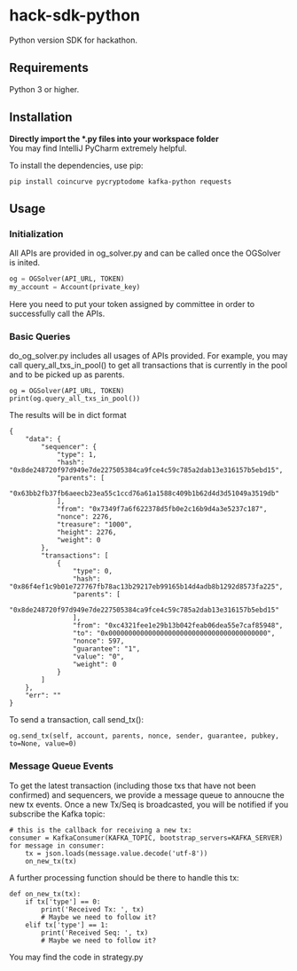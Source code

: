 
# hack-sdk-python  
Python version SDK for hackathon.
  
## Requirements  
Python 3 or higher.  
  
## Installation  
**Directly import the \*.py files into your workspace folder**  
You may find IntelliJ PyCharm extremely helpful.

To install the dependencies, use pip:
```
pip install coincurve pycryptodome kafka-python requests
```

  
## Usage  
### Initialization
All APIs are provided in og_solver.py and can be called once the OGSolver is inited.
```python
og = OGSolver(API_URL, TOKEN)
my_account = Account(private_key)
```
Here you need to put your token assigned by committee in order to successfully call the APIs.

### Basic Queries
do_og_solver.py includes all usages of APIs provided. 
For example, you may call query_all_txs_in_pool() to get all transactions that is currently in the pool and to be picked up as parents.
```
og = OGSolver(API_URL, TOKEN)
print(og.query_all_txs_in_pool())
```
The results will be in dict format 
```
{
    "data": {
        "sequencer": {
            "type": 1,
            "hash": "0x8de248720f97d949e7de227505384ca9fce4c59c785a2dab13e316157b5ebd15",
            "parents": [
                "0x63bb2fb37fb6aeecb23ea55c1ccd76a61a1588c409b1b62d4d3d51049a3519db"
            ],
            "from": "0x7349f7a6f622378d5fb0e2c16b9d4a3e5237c187",
            "nonce": 2276,
            "treasure": "1000",
            "height": 2276,
            "weight": 0
        },
        "transactions": [
            {
                "type": 0,
                "hash": "0x86f4ef1c9b01e727767fb78ac13b29217eb99165b14d4adb8b1292d8573fa225",
                "parents": [
                    "0x8de248720f97d949e7de227505384ca9fce4c59c785a2dab13e316157b5ebd15"
                ],
                "from": "0xc4321fee1e29b13b042feab06dea55e7caf85948",
                "to": "0x0000000000000000000000000000000000000000",
                "nonce": 597,
                "guarantee": "1",
                "value": "0",
                "weight": 0
            }
        ]
    },
    "err": ""
}
```

To send a transaction, call send_tx():
```
og.send_tx(self, account, parents, nonce, sender, guarantee, pubkey, to=None, value=0)
```
### Message Queue Events
To get the latest transaction (including those txs that have not been confirmed) and sequencers, we provide a message queue to annoucne the new tx events.
Once a new Tx/Seq is broadcasted, you will be notified if you subscribe the Kafka topic:
```
# this is the callback for receiving a new tx:  
consumer = KafkaConsumer(KAFKA_TOPIC, bootstrap_servers=KAFKA_SERVER)  
for message in consumer:  
    tx = json.loads(message.value.decode('utf-8'))  
    on_new_tx(tx)
```
A further processing function should be there to handle this tx:
```
def on_new_tx(tx):  
    if tx['type'] == 0:  
        print('Received Tx: ', tx)
        # Maybe we need to follow it?
    elif tx['type'] == 1:  
        print('Received Seq: ', tx)
        # Maybe we need to follow it?
```

You may find the code in strategy.py